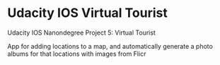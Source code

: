 # Udacity IOS Virtual Tourist
Udacity IOS Nanondegree Project 5: Virtual Tourist

App for adding locations to a map, and automatically generate a photo albums for that locations with images from Flicr
